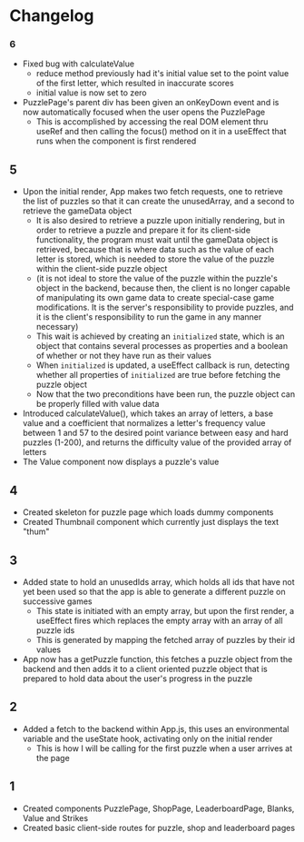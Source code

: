 # Changelog

### 6
- Fixed bug with calculateValue
    - reduce method previously had it's initial value set to the point value of the first letter, which resulted in inaccurate scores
    - initial value is now set to zero
- PuzzlePage's parent div has been given an onKeyDown event and is now automatically focused when the user opens the PuzzlePage
    - This is accomplished by accessing the real DOM element thru useRef and then calling the focus() method on it in a useEffect that runs when the component is first rendered

## 5
- Upon the initial render, App makes two fetch requests, one to retrieve the list of puzzles so that it can create the unusedArray, and a second to retrieve the gameData object
    - It is also desired to retrieve a puzzle upon initially rendering, but in order to retrieve a puzzle and prepare it for its client-side functionality, the program must wait until the gameData object is retrieved, because that is where data such as the value of each letter is stored, which is needed to store the value of the puzzle within the client-side puzzle object
    - (it is not ideal to store the value of the puzzle within the puzzle's object in the backend, because then, the client is no longer capable of manipulating its own game data to create special-case game modifications. It is the server's responsibility to provide puzzles, and it is the client's responsibility to run the game in any manner necessary)
    - This wait is achieved by creating an ```initialized``` state, which is an object that contains several processes as properties and a boolean of whether or not they have run as their values
    - When ```initialized``` is updated, a useEffect callback is run, detecting whether all properties of ```initialized``` are true before fetching the puzzle object
    - Now that the two preconditions have been run, the puzzle object can be properly filled with value data
- Introduced calculateValue(), which takes an array of letters, a base value and a coefficient that normalizes a letter's frequency value between 1 and 57 to the desired point variance between easy and hard puzzles (1-200), and returns the difficulty value of the provided array of letters
- The Value component now displays a puzzle's value


## 4
- Created skeleton for puzzle page which loads dummy components
- Created Thumbnail component which currently just displays the text "thum"


## 3
- Added state to hold an unusedIds array, which holds all ids that have not yet been used so that the app is able to generate a different puzzle on successive games
    - This state is initiated with an empty array, but upon the first render, a useEffect fires which replaces the empty array with an array of all puzzle ids
    - This is generated by mapping the fetched array of puzzles by their id values
- App now has a getPuzzle function, this fetches a puzzle object from the backend and then adds it to a client oriented puzzle object that is prepared to hold data about the user's progress in the puzzle


## 2
- Added a fetch to the backend within App.js, this uses an environmental variable and the useState hook, activating only on the initial render
    - This is how I will be calling for the first puzzle when a user arrives at the page

    
## 1
- Created components PuzzlePage, ShopPage, LeaderboardPage, Blanks, Value and Strikes
- Created basic client-side routes for puzzle, shop and leaderboard pages